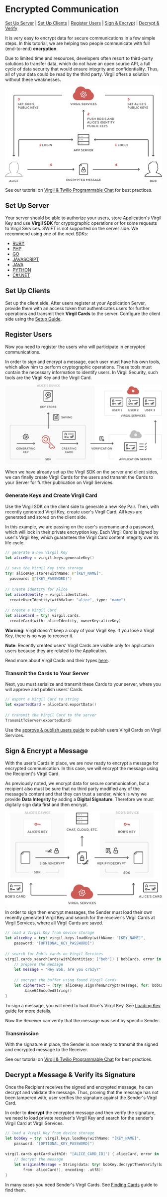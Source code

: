 # Encrypted Communication

 [Set Up Server](#head1) | [Set Up Clients](#head2) | [Register Users](#head3) | [Sign & Encrypt](#head4) | [Decrypt & Verify](#head5)

It is very easy to encrypt data for secure communications in a few simple steps. In this tutorial, we are helping two people communicate with full (end-to-end) **encryption**.

Due to limited time and resources, developers often resort to third-party solutions to transfer data, which do not have an open source API, a full cycle of data security that would ensure integrity and confidentiality. Thus, all of your data could be read by the third party. Virgil offers a solution without these weaknesses.

![Encrypted Communication](/docs/swift/img/encrypted_communication_intro.png "Encrypted Communication")

See our tutorial on [Virgil & Twilio Programmable Chat](https://github.com/VirgilSecurity/virgil-demo-twilio) for best practices.


## <a name="head1"></a> Set Up Server
Your server should be able to authorize your users, store Application's Virgil Key and use **Virgil SDK** for cryptographic operations or for some requests to Virgil Services.
SWIFT is not supported on the server side.
We recommend using one of the next SDKs:
* [RUBY](https://github.com/VirgilSecurity/virgil-sdk-ruby/tree/v4)
* [PHP](https://github.com/VirgilSecurity/virgil-sdk-php/tree/v4)
* [GO](https://github.com/VirgilSecurity/virgil-crypto-go/tree/v4)
* [JAVASCRIPT](https://github.com/VirgilSecurity/virgil-sdk-javascript/tree/v4)
* [JAVA](https://github.com/VirgilSecurity/virgil-sdk-java-android/tree/v4)
* [PYTHON](https://github.com/VirgilSecurity/virgil-sdk-python/tree/v4)
* [C#/.NET](https://github.com/VirgilSecurity/virgil-sdk-net/tree/v4)


## <a name="head2"></a> Set Up Clients
Set up the client side. After users register at your Application Server, provide them with an access token that authenticates users for further operations and transmit their **Virgil Cards** to the server. Configure the client side using the [Setup Guide](/docs/swift/guides/configuration/client.md).


## <a name="head3"></a> Register Users
Now you need to register the users who will participate in encrypted communications.

In order to sign and encrypt a message, each user must have his own tools, which allow him to perform cryptographic operations. These tools must contain the necessary information to identify users. In Virgil Security, such tools are the Virgil Key and the Virgil Card.

![Virgil Card](/docs/swift/img/Card_introduct.png "Create Virgil Card")

When we have already set up the Virgil SDK on the server and client sides, we can finally create Virgil Cards for the users and transmit the Cards to your Server for further publication on Virgil Services.


### Generate Keys and Create Virgil Card
Use the Virgil SDK on the client side to generate a new Key Pair. Then, with recently generated Virgil Key, create user's Virgil Card. All keys are generated and stored on the client side.

In this example, we are passing on the user's username and a password, which will lock in their private encryption key. Each Virgil Card is signed by user's Virgil Key, which guarantees the Virgil Card content integrity over its life cycle.

```swift
// generate a new Virgil Key
let aliceKey = virgil.keys.generateKey()

// save the Virgil Key into storage
try! aliceKey.store(withName: @"[KEY_NAME]",
  password: @"[KEY_PASSWORD]")

// create identity for Alice
let aliceIdentity = virgil.identities.
  createUserIdentity(withValue: "alice", type: "name")

// create a Virgil Card
let aliceCard = try! virgil.cards.
  createCard(with: aliceIdentity, ownerKey:aliceKey)
```

**Warning**: Virgil doesn't keep a copy of your Virgil Key. If you lose a Virgil Key, there is no way to recover it.

**Note**: Recently created users' Virgil Cards are visible only for application users because they are related to the Application.

Read more about Virgil Cards and their types [here](/docs/swift/guides/virgil-card/creating-card.md).


### Transmit the Cards to Your Server

Next, you must serialize and transmit these Cards to your server, where you will approve and publish users' Cards.

```swift
// export a Virgil Card to string
let exportedCard = aliceCard.exportData()

// transmit the Virgil Card to the server
TransmitToServer(exportedCard)
```

Use the [approve & publish users guide](/docs/swift/guides/configuration/server.md#-approve--publish-cards) to publish users Virgil Cards on Virgil Services.


## <a name="head4"></a> Sign & Encrypt a Message

With the user's Cards in place, we are now ready to encrypt a message for encrypted communication. In this case, we will encrypt the message using the Recipient's Virgil Card.

As previously noted, we encrypt data for secure communication, but a recipient also must be sure that no third party modified any of the message's content and that they can trust a sender, which is why we provide **Data Integrity** by adding a **Digital Signature**. Therefore we must digitally sign data first and then encrypt.

![Virgil Intro](/docs/swift/img/Guides_introduction.png "Sign & Encrypt")

In order to sign then encrypt messages, the Sender must load their own recently generated Virgil Key and search for the receiver's Virgil Cards at Virgil Services, where all Virgil Cards are saved.

```swift
// load a Virgil Key from device storage
let aliceKey = try! virgil.keys.loadKey(withName: "[KEY_NAME]",
	password: "[OPTIONAL_KEY_PASSWORD]")

// search for Bob's cards on Virgil Services
virgil.cards.searchCards(withIdentities: ["bob"]) { bobCards, error in
	// prepare the message
	let message = "Hey Bob, are you crazy?"

	// encrypt the buffer using found Virgil Cards
	let ciphertext = (try! aliceKey.signThenEncrypt(message, for: bobCards!))
		.base64EncodedString()
}
```

To sign a message, you will need to load Alice's Virgil Key. See [Loading Key](/docs/swift/guides/virgil-key/loading-key.md) guide for more details.

Now the Receiver can verify that the message was sent by specific Sender.

### Transmission

With the signature in place, the Sender is now ready to transmit the signed and encrypted message to the Receiver.

See our tutorial on [Virgil & Twilio Programmable Chat](https://github.com/VirgilSecurity/virgil-demo-twilio) for best practices.

## <a name="head5"></a> Decrypt a Message & Verify its Signature

Once the Recipient receives the signed and encrypted message, he can decrypt and validate the message. Thus, proving that the message has not been tampered with, user verifies the signature against the Sender's Virgil Card.

In order to **decrypt** the encrypted message and then verify the signature, we need to load private receiver's Virgil Key and search for the sender's Virgil Card at Virgil Services.

```swift
// load a Virgil Key from device storage
let bobKey = try! virgil.keys.loadKey(withName: "[KEY_NAME]",
	password: "[OPTIONAL_KEY_PASSWORD]")

virgil.cards.getCard(withId: "[ALICE_CARD_ID]") { aliceCard, error in
	// decrypt the message
	let originalMessage = String(data: try! bobKey.decryptThenVerify(base64: ciphertext,
		from: aliceCard!), encoding: .utf8)!
}
```

In many cases you need Sender's Virgil Cards. See [Finding Cards](/docs/swift/guides/virgil-card/finding-card.md) guide to find them.
